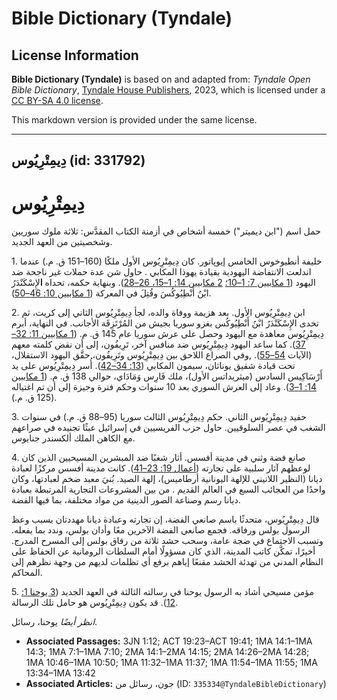 # Bible Dictionary (Tyndale)

## License Information

**Bible Dictionary (Tyndale)** is based on and adapted from: _Tyndale Open Bible Dictionary_, [Tyndale House Publishers](https://tyndaleopenresources.com/), 2023, which is licensed under a [CC BY-SA 4.0 license](https://creativecommons.org/licenses/by-sa/4.0/legalcode.en).

This markdown version is provided under the same license.



--------------------------------

## دِيمِتْرِيُوس (id: 331792)

**دِيمِتْرِيُوس**
=================

حمل اسم ("ابن ديميتر") خمسة أشخاص في أزمنة الكتاب المقدَّس: ثلاثة ملوك سوريين وشخصيتين من العهد الجديد.

1\. خليفة أنطيوخوس الخامس إيوپاتور. كان دِيمِتْرِيُوس الأول ملكًا (160–151 ق. م.) عندما اندلعت الانتفاضة اليهودية بقيادة يهوذا المكابي . حاول شن عدة حملات غير ناجحة ضد اليهود ([1 مكابيين 7: 1–10؛](https://ref.ly/1Macc7:1-1Macc7:10) [2 مكابيين 14: 1–15، 26–28](https://ref.ly/2Macc14:1-2Macc14:15)). وبنهاية حكمه، تحداه **ا**لإِسْكَنْدَرُ ابْنُ أَنْطِيُوكُسَ وقُتِلَ في المعركة ([1 مكابيين 10: 46–50](https://ref.ly/1Macc10:46-1Macc10:50)).

2\. ابن دِيمِتْرِيُوس الأول. بعد هزيمة ووفاة والده، لجأ دِيمِتْرِيُوس الثاني إلى كريت، ثم تحدى الإِسْكَنْدَرُ ابْنُ أَنْطِيُوكُس بغزو سوريا بجيش من المُرْتَزِقَة الأجانب. في النهاية، أبرم دِيمِتْرِيُوس معاهدة مع اليهود وحصل على عرش سوريا عام 145 ق. م. ([1 مكابيين 11: 32–37](https://ref.ly/1Macc11:32-1Macc11:37)). كما ساعد اليهود دِيمِتْرِيُوس ضد منافس آخر، تَرِيفُون، إلى أن نقض كلمته معهم (الآيات [54–55](https://ref.ly/1Macc11:54-1Macc11:55)). ,وفي الصراع اللاحق بين دِيمِتْرِيُوس وتَرِيفُون، حقَّق اليهود الاستقلال، تحت قيادة شقيق يوناثان، سيمون المكابي ([13: 34–42](https://ref.ly/1Macc13:34-1Macc13:42)). أُسر دِيمِتْرِيُوس على يد أَرْسَاكِيس السادس (ميثريداتس الأول)، ملك فَارِس وَمَادَاي، حوالي 138 ق. م. ([1 مكابيين 14: 1–3](https://ref.ly/1Macc14:1-1Macc14:3)). وعاد إلى العرش السوري بعد 10 سنوات وحكم فترة وجيزة إلى أن تم اغتياله (125 ق. م.).

3\. حفيد دِيمِتْرِيُوس الثاني. حكم دِيمِتْرِيُوس الثالث سوريا (95–88 ق. م.) في سنوات الشغب في عصر السلوقيين. حاول حزب الفريسيين في إسرائيل عبثًا تجنيده في صراعهم مع الكاهن الملك ألكسندر جنايوس.

4\. صانع فضة وثني في مدينة أفسس. أثار شغبًا ضد المبشرين المسيحيين الذين كان لوعظهم آثار سلبية على تجارته ([أعمال 19: 23–41](https://ref.ly/Acts19:23-Acts19:41)). كانت مدينة أفسس مركزًا لعبادة ديانا (النظير اللاتيني للإلهة اليونانية أرطاميس)، إلهة الصيد. بُنيَ معبد ضخم لعبادتها، وكان واحدًا من العجائب السبع في العالم القديم . من بين المشروعات التجارية المرتبطة بعبادة ديانا رسم وصناعة الصور الدينية من مواد مختلفة، بما فيها الفضة.

قال دِيمِتْرِيُوس، متحدثًا باسم صانعي الفضة، إن تجارته وعبادة ديانا مهددتان بسبب وعظ الرسول بولس ورفاقه. فجمع صانعي الفضة الآخرين معًا وأدان بولس، وندد بما يفعله. وتسبب الاجتماع في ضجة عامة، وسحب حشد ثلاثة من رفاق بولس إلى المسرح المدرج. أخيرًا، تمكَّن كاتب المدينة، الذي كان مسؤولًا أمام السلطات الرومانية عن الحفاظ على النظام المدني من تهدئة الحشد مقنعًا إياهم برفع أي تظلمات لديهم من وجهة نظرهم إلى المحاكم.

5\. مؤمن مسيحي أشاد به الرسول يوحنا في رسالته الثالثة في العهد الجديد ([3 يوحنا 1: 12](https://ref.ly/3John1:12)). قد يكون دِيمِتْرِيُوس هو حامل تلك الرسالة.

*انظر أيضًا* يوحنا، رسائل.

* **Associated Passages:** 3JN 1:12; ACT 19:23–ACT 19:41; 1MA 14:1–1MA 14:3; 1MA 7:1–1MA 7:10; 2MA 14:1–2MA 14:15; 2MA 14:26–2MA 14:28; 1MA 10:46–1MA 10:50; 1MA 11:32–1MA 11:37; 1MA 11:54–1MA 11:55; 1MA 13:34–1MA 13:42
* **Associated Articles:** جون، رسائل من (ID: `335334@TyndaleBibleDictionary`)

